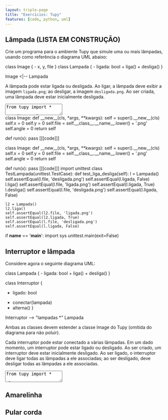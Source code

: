 ```yaml
---
layout: triple-page
title: "Exercícios: Tupy"
features: [code, python, uml]
---
```


## Lâmpada (LISTA EM CONSTRUÇÃO)

Crie um programa para o ambiente Tupy que simule uma ou mais lâmpadas, usando como referência o diagrama UML abaixo:

<div class="uml">
class Image {
  - x, y, file
}
class Lampada {
  - ligada: bool
  + liga()
  + desliga()
}

Image <|-- Lampada
</div>

A lâmpada pode estar ligada ou desligada. Ao ligar, a lâmpada deve exibir a imagem `ligada.png`; ao desligar, a imagem `desligada.png`. Ao ser criada, uma lâmpada deve estar inicialmente desligada.

<textarea class="code lang-python">
from tupy import *

# Define a classe Lampada
class Lampada(Image):
  def __init__(self):
    self.file = 'desligada.png'

# Cria duas lâmpadas
lamp1 = Lampada()
lamp2 = Lampada()

run(globals())
</textarea>

<div class="runtemplate">
class Image:
  def __new__(cls, *args, **kwargs):
    self = super().__new__(cls)
    self.x = 0
    self.y = 0
    self.file = self.__class__.__name__.lower() + '.png'
    self.angle = 0
    return self

def run(x):
  pass
[[[code]]]
</div>

<div class="testcode">
class Image:
  def __new__(cls, *args, **kwargs):
    self = super().__new__(cls)
    self.x = 0
    self.y = 0
    self.file = self.__class__.__name__.lower() + '.png'
    self.angle = 0
    return self

def run(x):
  pass
[[[code]]]
import unittest
class TestLampada(unittest.TestCase):
  def test_liga_desliga(self):
    l = Lampada()
    self.assertEqual(l.file, 'desligada.png')
    self.assertEqual(l.ligada, False)
    l.liga()
    self.assertEqual(l.file, 'ligada.png')
    self.assertEqual(l.ligada, True)
    l.desliga()
    self.assertEqual(l.file, 'desligada.png')
    self.assertEqual(l.ligada, False)

    l2 = Lampada()
    l2.liga()
    self.assertEqual(l2.file, 'ligada.png')
    self.assertEqual(l2.ligada, True)
    self.assertEqual(l.file, 'desligada.png')
    self.assertEqual(l.ligada, False)

if __name__ == '__main__':
  import sys
  unittest.main(exit=False)
</div>

## Interruptor e lâmpada

Considere agora o seguinte diagrama UML:

<div class="uml">
class Lampada {
  - ligada: bool
  + liga()
  + desliga()
}

class Interruptor {
  - ligado: bool
  + conectar(lampada)
  + alterna()
}

Interruptor --> "lampadas *" Lampada
</div>

Ambas as classes devem estender a classe Image do Tupy (omitida do diagrama para não poluir).

Cada interruptor pode estar conectado a várias lâmpadas. Em um dado momento, um interruptor pode estar ligado ou desligado. Ao ser criado, um interruptor deve estar inicialmente desligado. Ao ser ligado, o interruptor deve ligar todas as lâmpadas a ele associadas; ao ser desligado, deve desligar todas as lâmpadas a ele associadas.

<textarea class="code lang-python">
from tupy import *

class Interruptor(Image):
  pass

class Lampada(Image):
  pass

# Exemplo de uso
l1 = Lampada()
l2 = Lampada()
l3 = Lampada()
l4 = Lampada()
i1 = Interruptor()
i1.conectar(l1)
i1.conectar(l3)
i1.conectar(l4)
i2 = Interruptor()
i2.conectar(l2)
i2.conectar(l3)
i3 = Interruptor()
i3.conectar(l4)

run(globals())
</textarea>

## Amarelinha



## Pular corda

